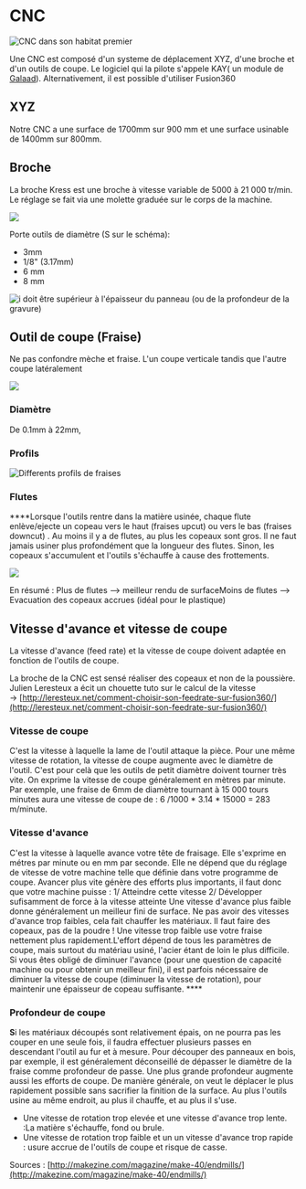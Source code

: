 # CNC

![CNC dans son habitat premier](../.gitbook/assets/image%20%2826%29.png)

Une CNC est composé d'un systeme de déplacement XYZ, d'une broche et d'un outils de coupe. Le logiciel qui la pilote s'appele KAY\( un module de [Galaad](../software/galaad.md)\). Alternativement, il est possible d'utiliser Fusion360

## **XYZ** 

Notre CNC a une surface de 1700mm sur 900 mm et une surface usinable de 1400mm sur 800mm.  

## **Broche**

La broche Kress est une broche à vitesse variable de 5000 à 21 000 tr/min.  Le réglage se fait via une molette graduée sur le corps de la machine. 

![](../.gitbook/assets/image%20%2817%29.png)



Porte outils de diamètre \(S sur le schéma\): 

* 3mm
* 1/8" \(3.17mm\)
* 6 mm
* 8 mm

![i doit &#xEA;tre sup&#xE9;rieur &#xE0; l&apos;&#xE9;paisseur du panneau \(ou de la profondeur de la gravure\)](../.gitbook/assets/image%20%2845%29.png)

## **Outil de coupe \(Fraise\)**

Ne pas confondre mèche et fraise. L'un coupe verticale tandis que l'autre coupe latéralement

![](../.gitbook/assets/image%20%2838%29.png)

### **Diamètre**

De 0.1mm à 22mm,

### **Profils**

![Differents profils de fraises](../.gitbook/assets/image%20%2828%29.png)

### **Flutes**

 ****Lorsque l'outils rentre dans la matière usinée, chaque flute enlève/ejecte un copeau vers le haut \(fraises upcut\) ou vers le bas \(fraises downcut\) . Au moins il y a de flutes, au plus les copeaux sont gros. Il ne faut jamais usiner plus profondément que la longueur des flutes. Sinon, les copeaux s'accumulent et l'outils s'échauffe à cause des frottements.

![](../.gitbook/assets/image%20%2830%29.png)



En résumé : Plus de flutes --&gt; meilleur rendu de surfaceMoins de flutes --&gt; Evacuation des copeaux accrues \(idéal pour le plastique\)

## **Vitesse d'avance et vitesse de coupe**

La vitesse d'avance \(feed rate\) et la vitesse de coupe doivent adaptée en fonction de l'outils de coupe. 

La broche de la CNC est sensé réaliser des copeaux et non de la poussière. Julien Leresteux a écit un chouette tuto sur le calcul de la vitesse   
→ [http://leresteux.net/comment-choisir-son-feedrate-sur-fusion360/](http://leresteux.net/comment-choisir-son-feedrate-sur-fusion360/)  

### **Vitesse de coupe**

C'est la vitesse à laquelle la lame de l'outil attaque la pièce. Pour une même vitesse de rotation, la vitesse de coupe augmente avec le diamètre de l'outil. C'est pour celà que les outils de petit diamètre doivent tourner très vite. On exprime la vitesse de coupe généralement en mètres par minute. Par exemple, une fraise de 6mm de diamètre tournant à 15 000 tours minutes aura une vitesse de coupe de : 6 /1000 \* 3.14 \* 15000 = 283 m/minute. 

### **Vitesse d'avance**

C'est la vitesse à laquelle avance votre tête de fraisage. Elle s'exprime en métres par minute ou en mm par seconde. Elle ne dépend que du réglage de vitesse de votre machine telle que définie dans votre programme de coupe. Avancer plus vite génère des efforts plus importants, il faut donc que votre machine puisse : 1/ Atteindre cette vitesse 2/ Développer sufisamment de force à la vitesse atteinte Une vitesse d'avance plus faible donne généralement un meilleur fini de surface. Ne pas avoir des vitesses d'avance trop faibles, cela fait chauffer les matériaux. Il faut faire des copeaux, pas de la poudre ! Une vitesse trop faible use votre fraise nettement plus rapidement.L'effort dépend de tous les paramètres de coupe, mais surtout du matériau usiné, l'acier étant de loin le plus difficile. Si vous êtes obligé de diminuer l'avance \(pour une question de capacité machine ou pour obtenir un meilleur fini\), il est parfois nécessaire de diminuer la vitesse de coupe \(diminuer la vitesse de rotation\), pour maintenir une épaisseur de copeau suffisante. ****

### **Profondeur de coupe**

**S**i les matériaux découpés sont relativement épais, on ne pourra pas les couper en une seule fois, il faudra effectuer plusieurs passes en descendant l'outil au fur et à mesure. Pour découper des panneaux en bois, par exemple, il est généralement déconseillé de dépasser le diamètre de la fraise comme profondeur de passe. Une plus grande profondeur augmente aussi les efforts de coupe.  De manière générale, on veut le déplacer le plus rapidement possible sans sacrifier la finition de la surface. Au plus l'outils usine au même endroit, au plus il chauffe, et au plus il s'use. 

* Une vitesse de rotation trop elevée et une vitesse d'avance trop lente. :La matière s'échauffe, fond ou brule.
* Une vitesse de rotation trop faible et un un vitesse d'avance trop rapide :  usure accrue de l'outils de coupe et risque de casse.

  
Sources : [http://makezine.com/magazine/make-40/endmills/](http://makezine.com/magazine/make-40/endmills/)   

